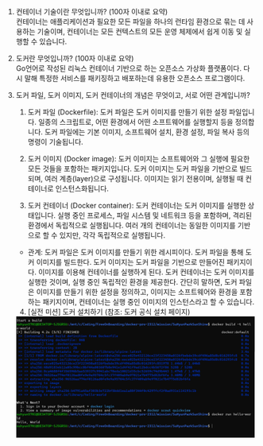 1. 컨테이너 기술이란 무엇입니까? (100자 이내로 요약)<br/>
컨테이너는 애플리케이션과 필요한 모든 파일을 하나의 런타임 환경으로 묶는 데 사용하는 기술이며, 컨테이너는 모든 컨텍스트의 모든 운영 체제에서 쉽게 이동 및 실행할 수 있습니다.

2. 도커란 무엇입니까? (100자 이내로 요약)<br/>
Go언어로 작성된 리눅스 컨테이너 기반으로 하는 오픈소스 가상화 플랫폼이다. 다시 말해 특정한 서비스를 패키징하고 배포하는데 유용한 오픈소스 프로그램이다.

3. 도커 파일, 도커 이미지, 도커 컨테이너의 개념은 무엇이고, 서로 어떤 관계입니까?

    1) 도커 파일 (Dockerfile): 도커 파일은 도커 이미지를 만들기 위한 설정 파일입니다. 일종의 스크립트로, 어떤 환경에서 어떤 소프트웨어를 실행할지 등을 정의합니다. 도커 파일에는 기본 이미지, 소프트웨어 설치, 환경 설정, 파일 복사 등의 명령이 기술됩니다.

    2) 도커 이미지 (Docker image): 도커 이미지는 소프트웨어와 그 실행에 필요한 모든 것들을 포함하는 패키지입니다. 도커 이미지는 도커 파일을 기반으로 빌드되며, 여러 계층(layer)으로 구성됩니다. 이미지는 읽기 전용이며, 실행될 때 컨테이너로 인스턴스화됩니다.
    
    3) 도커 컨테이너 (Docker container): 도커 컨테이너는 도커 이미지를 실행한 상태입니다. 실행 중인 프로세스, 파일 시스템 및 네트워크 등을 포함하며, 격리된 환경에서 독립적으로 실행됩니다. 여러 개의 컨테이너는 동일한 이미지를 기반으로 할 수 있지만, 각각 독립적으로 실행됩니다.

    - 관계: 도커 파일은 도커 이미지를 만들기 위한 레시피이다. 도커 파일을 통해 도커 이미지를 빌드한다. 도커 이미지는 도커 파일을 기반으로 만들어진 패키지이다. 이미지를 이용해 컨테이너를 실행하게 된다. 도커 컨테이너는 도커 이미지를 실행한 것이며, 실행 중인 독립적인 환경을 제공한다. 간단히 말하면, 도커 파일은 이미지를 만들기 위한 설정을 정의하고, 이미지는 소프트웨어와 환경을 포함하는 패키지이며, 컨테이너는 실행 중인 이미지의 인스턴스라고 할 수 있습니다.

    4) [실전 미션] 도커 설치하기 (참조: 도커 공식 설치 페이지)
    
    <img src ="./completionDocker.png">